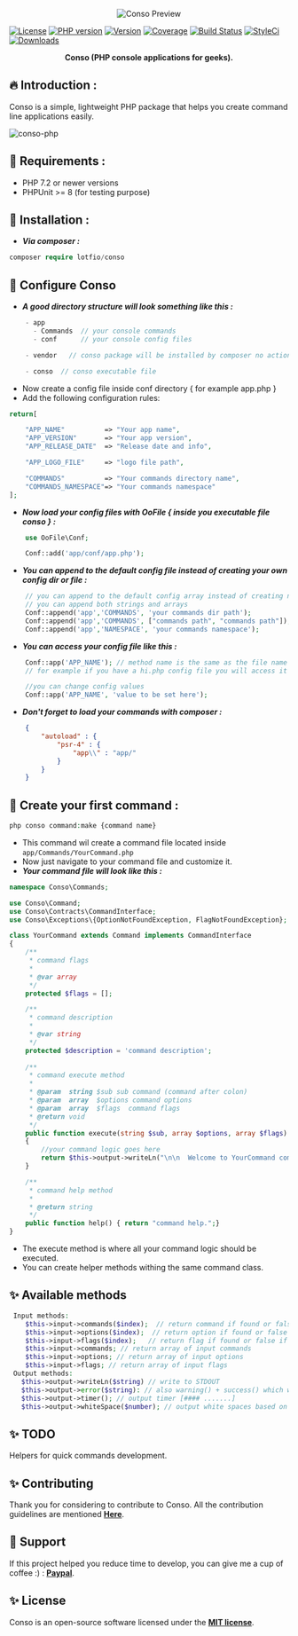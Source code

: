 <p align="center">
  <img src="https://user-images.githubusercontent.com/18489496/51750637-f351c280-20b2-11e9-97e3-f1e0232bb04a.png"  alt="Conso Preview">

<a href="#"><img src="https://img.shields.io/badge/License-MIT-9cf" alt="License"></a>
<a href="#"><img src="https://img.shields.io/badge/PHP-7.2-3498db.svg" alt="PHP version"></a>
<a href="#"><img src="https://img.shields.io/badge/version-0.2.0-27ae60.svg" alt="Version"></a>
<a href="#"><img src="https://img.shields.io/badge/coverage-40%25-27ae60.svg" alt="Coverage"></a>
<a href="#"><img src="https://travis-ci.org/lotfio/conso.svg?branch=master" alt="Build Status"></a>
<a href="#"><img src="https://github.styleci.io/repos/165832668/shield?branch=master" alt="StyleCi"></a>
<a href="#"><img src="https://img.shields.io/badge/downloads-1k-c0392b.svg" alt="Downloads"></a>

  <p align="center">
    <strong>Conso (PHP console applications for geeks).</strong>
  </p>
</p>

## 🔥 Introduction :
Conso is a simple, lightweight PHP package that helps you create command line applications easily.

![conso-php](https://user-images.githubusercontent.com/18489496/51997787-b4a77800-24b7-11e9-9016-daff3f7216fc.gif)

## 📌 Requirements :
- PHP 7.2 or newer versions
- PHPUnit >= 8 (for testing purpose)

## 🚀 Installation :
* ***Via composer :***

```php
composer require lotfio/conso
```

## 🔧 Configure Conso 
* ***A good directory structure will look something like this :***
```php
    - app
      - Commands  // your console commands 
      - conf      // your console config files

    - vendor   // conso package will be installed by composer no action needed here

    - conso  // conso executable file
```
* Now create a config file inside conf directory { for example app.php }
* Add the following configuration rules:

```php
return[

    "APP_NAME"          => "Your app name",
    "APP_VERSION"       => "Your app version",
    "APP_RELEASE_DATE"  => "Release date and info",

    "APP_LOGO_FILE"     => "logo file path",

    "COMMANDS"          => "Your commands directory name",
    "COMMANDS_NAMESPACE"=> "Your commands namespace"
];
```
* ***Now load your config files with OoFile { inside you executable file conso } :***

```php
    use OoFile\Conf;

    Conf::add('app/conf/app.php');
```
* ***You can append to the default config file instead of creating your own config dir or file :***

```php
    // you can append to the default config array instead of creating new config file
    // you can append both strings and arrays
    Conf::append('app','COMMANDS', 'your commands dir path');
    Conf::append('app','COMMANDS', ["commands path", "commands path"]);
    Conf::append('app','NAMESPACE', 'your commands namespace');
```
* ***You can access your config file like this :*** 

```php
    Conf::app('APP_NAME'); // method name is the same as the file name
    // for example if you have a hi.php config file you will access it Conf::hi();

    //you can change config values 
    Conf::app('APP_NAME', 'value to be set here');
```

* ***Don't forget to load your commands with composer :***

```json
    {
        "autoload" : {
            "psr-4" : {
                "app\\" : "app/"
            }
        }
    }
```

## 🚀 Create your first command :
```php
php conso command:make {command name}
```
* This command wil create a command file located inside `app/Commands/YourCommand.php`
* Now just navigate to your command file and customize it.
* ***Your command file will look like this :***
```php
namespace Conso\Commands;

use Conso\Command;
use Conso\Contracts\CommandInterface;
use Conso\Exceptions\{OptionNotFoundException, FlagNotFoundException};

class YourCommand extends Command implements CommandInterface
{
    /**
     * command flags
     * 
     * @var array
     */
    protected $flags = [];

    /**
     * command description
     * 
     * @var string
     */
    protected $description = 'command description';
    
    /**
     * command execute method
     * 
     * @param  string $sub sub command (command after colon)
     * @param  array  $options command options
     * @param  array  $flags  command flags
     * @return void
     */
    public function execute(string $sub, array $options, array $flags)
    {
        //your command logic goes here 
        return $this->output->writeLn("\n\n  Welcome to YourCommand command. \n\n", "yellow");
    }

    /**
     * command help method
     *  
     * @return string
     */
    public function help() { return "command help.";}
}

```
* The execute method is where all your command logic should be executed.
* You can create helper methods withing the same command class.
## ✨ Available methods
```php
 Input methods:
    $this->input->commands($index);  // return command if found or false if not
    $this->input->options($index);  // return option if found or false if not
    $this->input->flags($index);   // return flag if found or false if not
    $this->input->commands; // return array of input commands 
    $this->input->options; // return array of input options 
    $this->input->flags; // return array of input flags 
 Output methods:
   $this->output->writeLn($string) // write to STDOUT
   $this->output->error($string): // also warning() + success() which will output to STDOUT with colors but on window's no ansi support so will not output colors.
   $this->output->timer(); // output timer [#### .......]
   $this->output->whiteSpace($number); // output white spaces based on the given number
```

## ✨ TODO 

Helpers for quick commands development.

## ✨ Contributing

Thank you for considering to contribute to Conso. All the contribution guidelines are mentioned **[Here](CONTRIBUTE.md)**.

## 💖 Support 

If this project helped you reduce time to develop, you can give me a cup of coffee :) : **[Paypal](https://www.paypal.me/lotfio)**.

## ✨ License

Conso is an open-source software licensed under the **[MIT license](LICENCE)**.
